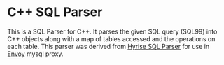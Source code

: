 C++ SQL Parser
=========================

This is a SQL Parser for C++. It parses the given SQL query (SQL99) into
C++ objects along with a map of tables accessed and the operations on each
table.  This parser was derived from [Hyrise SQL Parser](https://github.com/hyrise/sql-parser)
for use in [Envoy](https://github.com/envoyproxy/envoy) mysql proxy.
